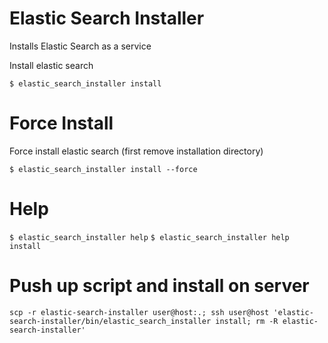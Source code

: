 Elastic Search Installer
========================

Installs Elastic Search as a service

Install elastic search

``$ elastic_search_installer install``

Force Install
=============

Force install elastic search (first remove installation directory)

``$ elastic_search_installer install --force``

Help
====

``$ elastic_search_installer help``
``$ elastic_search_installer help install``

Push up script and install on server
====================================

``scp -r elastic-search-installer user@host:.; ssh user@host 'elastic-search-installer/bin/elastic_search_installer install; rm -R elastic-search-installer'``